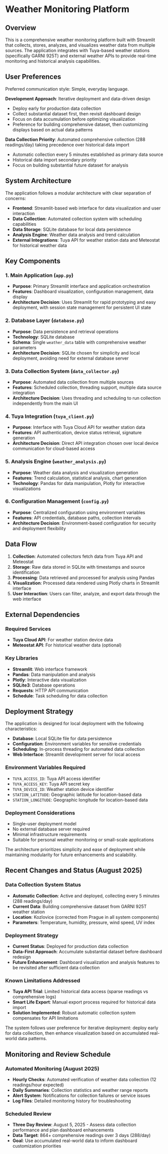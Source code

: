 # Weather Monitoring Platform

## Overview

This is a comprehensive weather monitoring platform built with Streamlit that collects, stores, analyzes, and visualizes weather data from multiple sources. The application integrates with Tuya-based weather stations (specifically GARNI 925T) and external weather APIs to provide real-time monitoring and historical analysis capabilities.

## User Preferences

Preferred communication style: Simple, everyday language.

**Development Approach**: Iterative deployment and data-driven design
- Deploy early for production data collection
- Collect substantial dataset first, then revisit dashboard design
- Focus on data accumulation before optimizing visualization
- Preference for building comprehensive dataset, then customizing displays based on actual data patterns

**Data Collection Priority**: Automated comprehensive collection (288 readings/day) taking precedence over historical data import
- Automatic collection every 5 minutes established as primary data source
- Historical data import secondary priority
- Focus on building substantial future dataset for analysis

## System Architecture

The application follows a modular architecture with clear separation of concerns:

- **Frontend**: Streamlit-based web interface for data visualization and user interaction
- **Data Collection**: Automated collection system with scheduling capabilities
- **Data Storage**: SQLite database for local data persistence
- **Analysis Engine**: Weather data analysis and trend calculation
- **External Integrations**: Tuya API for weather station data and Meteostat for historical weather data

## Key Components

### 1. Main Application (`app.py`)
- **Purpose**: Primary Streamlit interface and application orchestration
- **Features**: Dashboard visualization, configuration management, data display
- **Architecture Decision**: Uses Streamlit for rapid prototyping and easy deployment, with session state management for persistent UI state

### 2. Database Layer (`database.py`)
- **Purpose**: Data persistence and retrieval operations
- **Technology**: SQLite database
- **Schema**: Single `weather_data` table with comprehensive weather parameters
- **Architecture Decision**: SQLite chosen for simplicity and local deployment, avoiding need for external database server

### 3. Data Collection System (`data_collector.py`)
- **Purpose**: Automated data collection from multiple sources
- **Features**: Scheduled collection, threading support, multiple data source integration
- **Architecture Decision**: Uses threading and scheduling to run collection independently from the main UI

### 4. Tuya Integration (`tuya_client.py`)
- **Purpose**: Interface with Tuya Cloud API for weather station data
- **Features**: API authentication, device status retrieval, signature generation
- **Architecture Decision**: Direct API integration chosen over local device communication for cloud-based access

### 5. Analysis Engine (`weather_analysis.py`)
- **Purpose**: Weather data analysis and visualization generation
- **Features**: Trend calculation, statistical analysis, chart generation
- **Technology**: Pandas for data manipulation, Plotly for interactive visualizations

### 6. Configuration Management (`config.py`)
- **Purpose**: Centralized configuration using environment variables
- **Features**: API credentials, database paths, collection intervals
- **Architecture Decision**: Environment-based configuration for security and deployment flexibility

## Data Flow

1. **Collection**: Automated collectors fetch data from Tuya API and Meteostat
2. **Storage**: Raw data stored in SQLite with timestamps and source identification
3. **Processing**: Data retrieved and processed for analysis using Pandas
4. **Visualization**: Processed data rendered using Plotly charts in Streamlit interface
5. **User Interaction**: Users can filter, analyze, and export data through the web interface

## External Dependencies

### Required Services
- **Tuya Cloud API**: For weather station device data
- **Meteostat API**: For historical weather data (optional)

### Key Libraries
- **Streamlit**: Web interface framework
- **Pandas**: Data manipulation and analysis
- **Plotly**: Interactive data visualization
- **SQLite3**: Database operations
- **Requests**: HTTP API communication
- **Schedule**: Task scheduling for data collection

## Deployment Strategy

The application is designed for local deployment with the following characteristics:

- **Database**: Local SQLite file for data persistence
- **Configuration**: Environment variables for sensitive credentials
- **Scheduling**: In-process threading for automated data collection
- **Web Interface**: Streamlit development server for local access

### Environment Variables Required
- `TUYA_ACCESS_ID`: Tuya API access identifier
- `TUYA_ACCESS_KEY`: Tuya API secret key
- `TUYA_DEVICE_ID`: Weather station device identifier
- `STATION_LATITUDE`: Geographic latitude for location-based data
- `STATION_LONGITUDE`: Geographic longitude for location-based data

### Deployment Considerations
- Single-user deployment model
- No external database server required
- Minimal infrastructure requirements
- Suitable for personal weather monitoring or small-scale applications

The architecture prioritizes simplicity and ease of deployment while maintaining modularity for future enhancements and scalability.

## Recent Changes and Status (August 2025)

### Data Collection System Status
- **Automatic Collection**: Active and deployed, collecting every 5 minutes (288 readings/day)
- **Current Data**: Building comprehensive dataset from GARNI 925T weather station
- **Location**: Kozlovice (corrected from Prague in all system components)
- **Parameters**: Temperature, humidity, pressure, wind speed, UV index

### Deployment Strategy
- **Current Status**: Deployed for production data collection
- **Data-First Approach**: Accumulate substantial dataset before dashboard redesign
- **Future Enhancement**: Dashboard visualization and analysis features to be revisited after sufficient data collection

### Known Limitations Addressed
- **Tuya API Trial**: Limited historical data access (sparse readings vs comprehensive logs)
- **Smart Life Export**: Manual export process required for historical data import
- **Solution Implemented**: Robust automatic collection system compensates for API limitations

The system follows user preference for iterative deployment: deploy early for data collection, then enhance visualization based on accumulated real-world data patterns.

## Monitoring and Review Schedule

### Automated Monitoring (August 2025)
- **Hourly Checks**: Automated verification of weather data collection (12 readings/hour expected)
- **Daily Summaries**: Collection statistics and weather range reports
- **Alert System**: Notifications for collection failures or service issues
- **Log Files**: Detailed monitoring history for troubleshooting

### Scheduled Review
- **Three Day Review**: August 5, 2025 - Assess data collection performance and plan dashboard enhancements
- **Data Target**: 864+ comprehensive readings over 3 days (288/day)
- **Goal**: Use accumulated real-world data to inform dashboard customization priorities